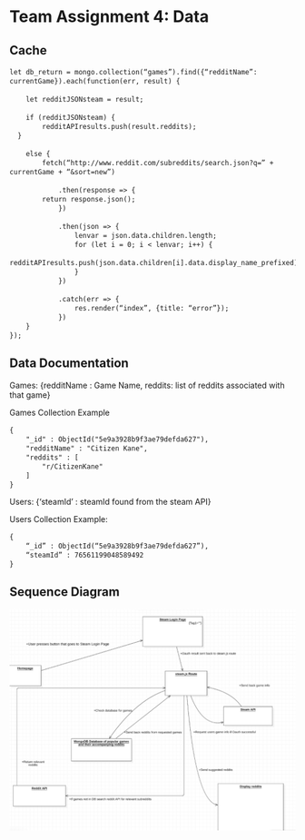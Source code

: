 # Team Assignment 4: Data

## Cache

```
let db_return = mongo.collection(“games”).find({“redditName”: currentGame}).each(function(err, result) {

	let redditJSONsteam = result;
	
	if (redditJSONsteam) {
		redditAPIresults.push(result.reddits);
  }

	else {
		fetch(“http://www.reddit.com/subreddits/search.json?q=” + currentGame + “&sort=new”)

			.then(response => {
        return response.json();
			})

			.then(json => {
				lenvar = json.data.children.length;
				for (let i = 0; i < lenvar; i++) {
          redditAPIresults.push(json.data.children[i].data.display_name_prefixed);
				}
			})

			.catch(err => {
				res.render(“index”, {title: “error”});
			})
	}
});
```

## Data Documentation

Games: {redditName : Game Name, reddits: list of reddits associated with that game}

Games Collection Example
```
{
	"_id" : ObjectId("5e9a3928b9f3ae79defda627"),
	"redditName" : "Citizen Kane",
	"reddits" : [
		"r/CitizenKane"
	]
}
```

Users: {‘steamId’ : steamId found from the steam API}

Users Collection Example:
```
{
	“_id” : ObjectId(“5e9a3928b9f3ae79defda627”),
	“steamId” : 76561199048589492
}
```


## Sequence Diagram
![alt text](./seq_diag.png)

